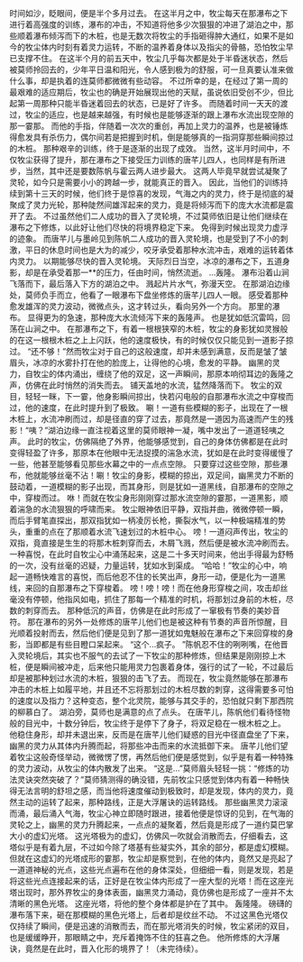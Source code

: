 时间如沙，眨眼间，便是半个多月过去。
在这半月之中，牧尘每天在那瀑布之下进行着高强度的训练，瀑布的冲击，不知道将他多少次狠狠的冲进了湖泊之中，那些顺着瀑布倾泻而下的木桩，也是无数次将牧尘的手指砸得肿大通红，如果不是如今的牧尘体内时刻有着灵力运转，不断的温养着身体以及指尖的骨骼，恐怕牧尘早已支撑不住。
在这半个月的前五天中，牧尘几乎每次都是处于半昏迷状态，然后被莫师拎回去的，少年平日温和阳光，令人感到极为的舒服，可一旦真要认准来做什么事，却是执着的连莫师都微微有些动容。
不过所幸的是，在经过了第一周的最艰难的适应期后，牧尘也的确是开始展现出他的天赋，虽说依旧受创不少，但比起第一周那种只能半昏迷着回去的状态，已是好了许多。
而随着时间一天天的渡过，牧尘的适应，也是越来越强，有时候也是能够逐渐的跟上瀑布水流出现空隙的那一霎那。
而他的手指，伴随着一次次的重创，再加上灵力的温养，也是被锤炼得愈发具有杀伤力，偶尔间若是把握到时机，倒是能够真的一指洞穿那些瞬间掠过的木桩。
那种艰辛的训练，终于是逐渐的出现了成效。
当然，这半月时间中，不仅牧尘获得了提升，那在瀑布之下接受压力训练的唐芊儿四人，也同样是有所进步，当然，其中还是要数陈帆与霍云两人进步最大。
这两人毕竟早就尝试凝聚了灵轮，如今只是需要小小的跨越一步，就能真正的晋入。
因此，当他们的训练持续到第十三天的时候，他们终于是惊喜的发现，气海之内的灵力，终于是彻底的凝聚成了灵力光轮，那种陡然间雄浑起来的灵力，竟是将倾泻而下的庞大水流都是震开了去。
不过虽然他们二人成功的晋入了灵轮境，不过莫师依旧是让他们继续在瀑布之下修炼，以此好让他们尽快的将境界稳定下来。
免得到时候出现灵力虚浮的迹象。
而唐芊儿与墨岭见到陈帆二人成功的晋入灵轮境，也是受到了不小的刺激，平日的休息时间也是大为的减少，咬牙承受着那种水流冲击，艰难的运转着体内灵力。
以期能够尽快的晋入灵轮境。
天际烈日当空，冰凉的瀑布之下，五道身影，却是在承受着那一**的压力，任由时间，悄然流逝。
...轰隆。
瀑布沿着山涧飞落而下，最后落入下方的湖泊之中。
溅起片片水气，弥漫天空。
在那湖泊边缘处，莫师负手而立，他看了一眼瀑布下盘坐修炼的唐芊儿四人一眼。
感受着那种愈发雄浑的灵力波动，微微点头，这才转过头，看向另外一个方向。
那里的瀑布。
显得更为的急速，那种庞大水流倾泻下来的轰隆声。
也是犹如低沉雷鸣，回荡在山涧之中。
在那瀑布之下，有着一根根狭窄的木桩，牧尘的身影犹如灵猴般的在这一根根木桩之上上闪跃，他的速度极快，有的时候仅仅只能见到一道影子掠过。
“还不够！”然而牧尘对于自己的这般速度，却并未感到满意，反而是皱了皱眉头，冰凉的水雾扑打在他的脸庞上，让得他的心境，愈发的平静。
幽黑的灵力，自牧尘的体内涌出，缠绕了他的双足，这一声瞬间，那原本响彻耳边的轰隆之声，仿佛在此时悄然的消失而去。
铺天盖地的水流，猛然降落而下。
牧尘的双目，轻轻一眯，下一霎，他身影瞬间掠出，快若闪电般的自那瀑布水流之中穿梭而过，他的速度，在此时提升到了极致。
唰！一道有些模糊的影子，出现在了一根木桩上，水流冲刷而过，却是径直的穿了过去，那竟然是一道因为高速而产生的残影！“咦？”湖泊边缘一直注视着这里的莫师眼神一凝，嘴中发出了一道道轻咦之声。
此时的牧尘，仿佛隔绝了外界，他能够感觉到，自己的身体仿佛都是在此时变得轻盈了许多，那原本在他眼中无法捉摸的湍急水流，犹如是在此时变得缓慢了一些，他甚至能够看见那些水幕之中的一点点空隙。
只要穿过这些空隙，那些瀑布，他就能够丝毫不沾！唰！牧尘的身影，模糊的掠出，双足间，幽黑灵力不断的鼓动着，一道模糊的影子出现，而其身形，则是犹如一道黑线，自那瀑布的空隙之中，穿梭而过。
咻！而就在牧尘身形刚刚穿过那水流空隙的霎那，一道黑影，顺着湍急的水流狠狠的呼啸而来。
牧尘眼神依旧平静，双指并曲，微微停顿一瞬，而后手臂笔直探出，那双指犹如一柄凌厉长枪，撕裂水气，以一种极端精准的势头，重重的点在了那顺着水流飞速划过的木桩中心。
嗙！一道闷声传出，牧尘的双指，竟直接是生生的将那木桩刺穿而去，木屑飞溅，然后便是被水流冲刷而去。
一种喜悦，在此时自牧尘心中涌荡起来，这是二十多天时间来，他出手得最为舒畅的一次，没有丝毫的迟疑，力量运转，犹如水到渠成。
“哈哈！”牧尘的心中，响起一道畅快难言的喜悦，而后他忍不住的长笑出声，身形一动，便是化为一道黑线，来回的自那瀑布之下穿梭着。
嗙！嗙！嗙！而在他身形穿梭之间，攻击却丝毫没有停顿，他指风如电，抓住了那每一个精准的时机，将那划过身前的木桩，尽数的刺穿而去。
那种低沉的声音，仿佛是在此时形成了一窜极有节奏的美妙音符。
那在瀑布的另外一处修炼的唐芊儿他们也是被这种有节奏的声音所惊醒，目光顺着投射而去，然后他们便是见到了那一道犹如鬼魅般在瀑布之下来回穿梭的身影，当即都是有些目瞪口呆起来。
“这个...疯子。
”陈帆忍不住的咧咧嘴，在他晋入灵轮境后，其实也不服气的去试了一下牧尘的那种修炼，但结果是刚刚掠上木桩，便是瞬间被冲走，后来他只能用灵力包裹着身体，强行的试了一轮，不过最后却是被那种划过水流的木桩，狠狠的击飞了去。
而现在，牧尘竟然能够在那瀑布冲击的木桩上如履平地，并且还不忘将那划过的木桩尽数的刺穿，这得需要多可怕的速度以及指力？这种变态，整个北灵院，能够与其交手的，恐怕就只剩下那西院的柳慕白了。
湖泊旁，莫师也是满意的点了点头。
在唐芊儿，陈帆他们看待怪物般的目光中，十数分钟后，牧尘终于是停下了身子，将双足稳在一根木桩之上。
他稳住身形，却并未退出来，反而是在唐芊儿他们疑惑的目光中径直盘坐了下来，幽黑的灵力从其体内升腾而起，将那些冲击而来的水流抵御下来。
唐芊儿他们望着牧尘这般奇怪举动，微微愣了愣，再然后他们便是感觉到，似乎是有着一种特殊的灵力波动，从牧尘的体内散发了出来。
“这是...”莫师眉头轻轻一挑：“修炼的功法灵诀突然突破了？”莫师猜测得的确没错，先前牧尘只感觉到体内有着一种畅快得无法言明的舒坦之感，而当他将速度催动到极致时，却是发现，体内的灵力，竟然主动的运转了起来，那种路线，正是大浮屠诀的运转路线。
那些幽黑灵力滚滚而涌，最后涌入气海，牧尘心神立即随时跟进，接着他便是惊讶的见到，在气海的灵轮之上，幽黑的灵力升腾起来，一点点的凝聚着，然后竟是形成了一道约莫巴掌大小的虚幻光塔。
这光塔极为的虚幻，仿佛风一吹就会消散而去，仔细看去，这塔似乎是有着九层，不过如今除了塔基有些凝实外，其余的部分，都是虚幻模糊。
但就在这虚幻的光塔成形的霎那，牧尘却是察觉到，在他的体内，竟然又是亮起了一道道神秘的光点，这些光点遍布在他的身体深处，但细细一看，则是发现，若是将这些光点连接起来的话，正好是在牧尘体内形成了一座大型的光塔！而在这座光塔出现时，那外界牧尘的身体表面，幽黑灵力涌动，竟仿佛也是形成了一座并不太清晰的黑色光塔。
这座光塔，将他的整个身体都是护在了其中。
轰隆隆。
磅礴的瀑布落下来，砸在那模糊的黑色光塔上，后者却是纹丝不动。
不过这黑色光塔仅仅持续了瞬间，便是迅速的消散而去，而在那光塔消失的时候，牧尘紧闭的双目，也是缓缓睁开，那眼睛之中，充斥着掩饰不住的狂喜之色。
他所修炼的大浮屠诀，竟然是在此时，晋入化形的境界了！（未完待续）。
